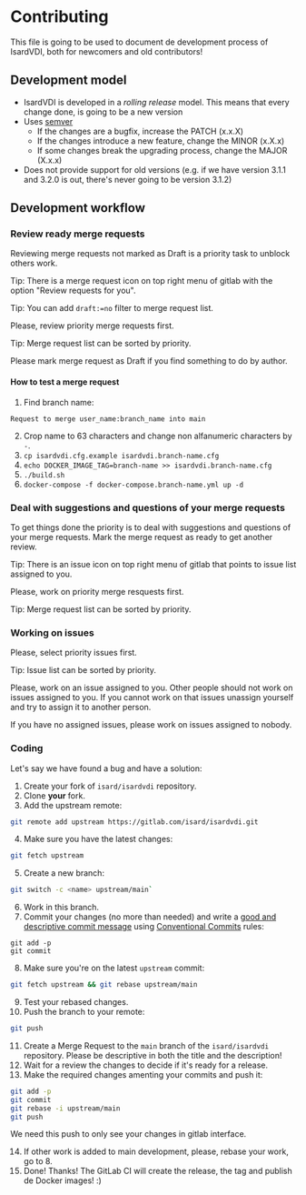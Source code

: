# Contributing

This file is going to be used to document de development process of IsardVDI, both for newcomers and old contributors!

## Development model

- IsardVDI is developed in a *rolling release* model. This means that every change done, is going to be a new version
- Uses [semver](https://semver.org/)
  + If the changes are a bugfix, increase the PATCH (x.x.X)
  + If the changes introduce a new feature, change the MINOR (x.X.x)
  + If some changes break the upgrading process, change the MAJOR (X.x.x)
- Does not provide support for old versions (e.g. if we have version 3.1.1 and 3.2.0 is out, there's never going to be version 3.1.2)

## Development workflow

### Review ready merge requests

Reviewing merge requests not marked as Draft is a priority task to unblock others work.

Tip: There is a merge request icon on top right menu of gitlab with the option "Review requests for you".

Tip: You can add `draft:=no` filter to merge request list.

Please, review priority merge requests first.

Tip: Merge request list can be sorted by priority.

Please mark merge request as Draft if you find something to do by author.

#### How to test a merge request

1. Find branch name:

```
Request to merge user_name:branch_name into main
```
2. Crop name to 63 characters and change non alfanumeric characters by `-`.
3. `cp isardvdi.cfg.example isardvdi.branch-name.cfg`
4. `echo DOCKER_IMAGE_TAG=branch-name >> isardvdi.branch-name.cfg`
5. `./build.sh`
6. `docker-compose -f docker-compose.branch-name.yml up -d`

### Deal with suggestions and questions of your merge requests

To get things done the priority is to deal with suggestions and questions of your merge requests. Mark the merge request as ready to get another review.

Tip: There is an issue icon on top right menu of gitlab that points to issue list assigned to you.

Please, work on priority merge resquests first.

Tip: Merge request list can be sorted by priority.

### Working on issues

Please, select priority issues first.

Tip: Issue list can be sorted by priority.

Please, work on an issue assigned to you. Other people should not work on issues assigned to you. If you cannot work on that issues unassign yourself and try to assign it to another person.

If you have no assigned issues, please work on issues assigned to nobody.

### Coding

Let's say we have found a bug and have a solution:

1. Create your fork of `isard/isardvdi` repository.
2. Clone **your** fork.
3. Add the upstream remote:

```sh
git remote add upstream https://gitlab.com/isard/isardvdi.git
```

4. Make sure you have the latest changes:

```sh
git fetch upstream
```

5. Create a new branch:

```sh
git switch -c <name> upstream/main`
```

6. Work in this branch.
7. Commit your changes (no more than needed) and write a [good and descriptive commit message](https://www.freecodecamp.org/news/writing-good-commit-messages-a-practical-guide/) using [Conventional Commits](https://www.conventionalcommits.org) rules:

```
git add -p
git commit
```

8. Make sure you're on the latest `upstream` commit:

```sh
git fetch upstream && git rebase upstream/main
```

9. Test your rebased changes.
10. Push the branch to your remote:

```sh
git push
```

11. Create a Merge Request to the `main` branch of the `isard/isardvdi` repository. Please be descriptive in both the title and the description!
12. Wait for a review the changes to decide if it's ready for a release.
13. Make the required changes amenting your commits and push it:

```sh
git add -p
git commit
git rebase -i upstream/main
git push
```

  We need this push to only see your changes in gitlab interface.

14. If other work is added to main development, please, rebase your work, go to 8.
15. Done! Thanks! The GitLab CI will create the release, the tag and publish de Docker images! :)
